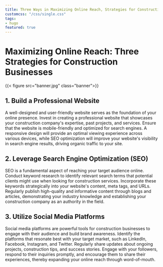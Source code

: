 ```yaml
---
title: Three Ways in Maximizing Online Reach, Strategies for Construction Businesses
customcss: "/css/single.css"
tags: 
- hugo
featured: true
---
```


# Maximizing Online Reach: Three Strategies for Construction Businesses

{{< figure src="banner.jpg" class="banner">}}


## 1. Build a Professional Website

A well-designed and user-friendly website serves as the foundation of your online presence. Invest in creating a professional website that showcases your construction company's expertise, past projects, and services. Ensure that the website is mobile-friendly and optimized for search engines. A responsive design will provide an optimal viewing experience across various devices, while SEO optimization will improve your website's visibility in search engine results, driving organic traffic to your site.

## 2. Leverage Search Engine Optimization (SEO)

SEO is a fundamental aspect of reaching your target audience online. Conduct keyword research to identify relevant search terms that potential clients might use when looking for construction services. Incorporate these keywords strategically into your website's content, meta tags, and URLs. Regularly publish high-quality and informative content through blogs and articles, demonstrating your industry knowledge and establishing your construction company as an authority in the field.

## 3. Utilize Social Media Platforms

Social media platforms are powerful tools for construction businesses to engage with their audience and build brand awareness. Identify the platforms that resonate best with your target market, such as LinkedIn, Facebook, Instagram, and Twitter. Regularly share updates about ongoing projects, construction tips, and success stories. Engage with your followers, respond to their inquiries promptly, and encourage them to share their experiences, thereby expanding your online reach through word-of-mouth.
